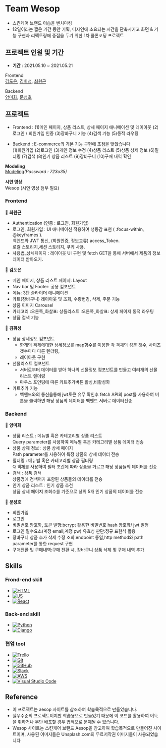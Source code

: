 # Team Wesop

- 스킨케어 브랜드 이솝을 벤치마킹
- 12일이라는 짧은 기간 동안 기획, 디자인에 소요되는 시간을 단축시키고 화면 & 기능 구현과 리팩토링에 중점을 두기 위한 1차 클론코딩 프로젝트

## 프로젝트 인원 및 기간

- **기간** : 2021.05.10 ~ 2021.05.21


Frontend  
[김도은](https://github.com/dosilv), [김휘성](https://github.com/Heessong), [최원근](https://github.com/choiwk) 

Backend  
[양미화](https://github.com/hwaya2828), [문성호](https://github.com/Room9)

## 프로젝트 

- Frontend 
: (1)메인 페이지, 상품 리스트, 상세 페이지 애니메이션 및 레이아웃 (2)로그인 / 회원가입 인증 (3)장바구니 기능 (4)검색 기능 (5)동적 라우팅

- Backend : E-commerce의 기본 기능 구현에 초점을 맞췄습니다
<br>(1)회원가입 (2)로그인 (3)개인 정보 수정 (4)상품 리스트 (5)상품 상제 정보 (6)필터링 (7)검색 (8)인기 상품 리스트 (9)장바구니 (10)구매 내역 확인  

**Modeling**   
[Modeling](https://aquerytool.com:443/aquerymain/index/?rurl=8afb35f3-b4f6-4dd1-aae2-b0497e086eeb)*(Password : 723o35)*

**시연 영상**    
Wesop (시연 영상 첨부 필요)

### Frontend 

🧼 **최원근**
- Authentication (인증 : 로그인, 회원가입)
- 로그인, 회원가입 :
UI 애니메이션 적용하여 생동감 표현 ( :focus-within, @keyframes ).  
백앤드와 JWT 통신, (회원인증, 정보교류) access_Token.  
로컬 스토리지,세션 스토리지, 쿠키 사용.  
- 사용법_상세페이지 : 레이아웃 UI 구현 및 fetch GET을 통해 서버에서 제품의 정보 데이터 받아오기.

  

🧴 **김도은**
  - 메인 페이지, 상품 리스트 페이지: Layout
  - Nav bar 및 Footer: 공용 컴포넌트
  - 메뉴: 3단 슬라이더 애니메이션
  - 카트(장바구니) 레이아웃 및 조회, 수량변경, 삭제, 주문 기능
  - 상품 이미지 Carousel
  - 카테고리 :오른쪽_화살표: 상품리스트 :오른쪽_화살표: 상세 페이지 동적 라우팅
  - 상품 검색 기능
  

🛀 **김휘성**

- 상품 상세정보 컴포넌트
  - 한개의 객체에대한 상세정보를 map함수를 이용한 각 객체의 성분 갯수, 사이즈 갯수마다 다른 렌더링, 
  - 레이아웃 구현
- 선물리스트 컴포넌트
  -  서버로부터 데이터를 받아 하나의 선물정보 컴포넌트를 만들고 여러개의 선물리스트 렌더링
  -  마우스 포인팅에 따른 카트추가버튼 활성,비활성화
- 카트추가 기능 
  - 백엔드와의 통신을통해 jwt토큰 유무 확인후 fetch API의 post를 사용하여 버튼을 클릭하면 해당 상품의 데이터를 백엔드 서버로 데이터전송

### Backend

🧴 **양미화**
  - 상품 리스트 : 메뉴별 혹은 카테고리별 상품 리스트
    <br>Query parameter를 사용하여 메뉴별 혹은 카테고리별 상품 데이터 전송
  - 상품 상제 정보 : 상품 상세 페이지
    <br>Path parameter를 사용하여 특정 상품의 상세 데이터 전송
  - 필터링 : 메뉴별 혹은 카테고리별 상품 필터링
    <br>Q 객체를 사용하여 필터 조건에 따라 상품을 거르고 해당 상품들의 데이터를 전송
  - 검색 : 상품 검색
    <br>상품명에 검색어가 포함된 상품들의 데이터를 전송
  - 인기 상품 리스트 : 인기 상품 추천
    <br>상품 상세 페이지 조회수를 기준으로 상위 5개 인기 상품의 데이터를 전송

🧼 **문성호**
  - 회원가입 
  - 로그인
  - 비밀번호 암호화, 토큰 발행:bcrypt 활용한 비밀번호 hash 암호화/ jwt 발행
  - 로그인 필수요소(계정 email,계정 pw) 유효성 판단:정규 표현식 활용
  - 장바구니 상품 추가 삭제 수정 조회:endpoint 통일,http method와 path parameter를 통한 request 구현
  - 구매전환 및 구매내역:구매 전환 시, 장바구니 상품 삭제 및 구매 내역 추가

## Skills

### Frond-end skill
<ul>
<li><a target="_blank" rel="noopener noreferrer" href="https://camo.githubusercontent.com/d63d473e728e20a286d22bb2226a7bf45a2b9ac6c72c59c0e61e9730bfe4168c/68747470733a2f2f696d672e736869656c64732e696f2f62616467652f48544d4c352d4533344632363f7374796c653d666f722d7468652d6261646765266c6f676f3d68746d6c35266c6f676f436f6c6f723d7768697465"><img src="https://camo.githubusercontent.com/d63d473e728e20a286d22bb2226a7bf45a2b9ac6c72c59c0e61e9730bfe4168c/68747470733a2f2f696d672e736869656c64732e696f2f62616467652f48544d4c352d4533344632363f7374796c653d666f722d7468652d6261646765266c6f676f3d68746d6c35266c6f676f436f6c6f723d7768697465" alt="HTML" data-canonical-src="https://img.shields.io/badge/HTML5-E34F26?style=for-the-badge&amp;logo=html5&amp;logoColor=white" style="max-width:100%;"></a></li>
<li><a target="_blank" rel="noopener noreferrer" href="https://camo.githubusercontent.com/9d07c04bdd98c662d5df9d4e1cc1de8446ffeaebca330feb161f1fb8e1188204/68747470733a2f2f696d672e736869656c64732e696f2f62616467652f4a6176615363726970742d4637444631453f7374796c653d666f722d7468652d6261646765266c6f676f3d6a617661736372697074266c6f676f436f6c6f723d626c61636b"><img src="https://camo.githubusercontent.com/9d07c04bdd98c662d5df9d4e1cc1de8446ffeaebca330feb161f1fb8e1188204/68747470733a2f2f696d672e736869656c64732e696f2f62616467652f4a6176615363726970742d4637444631453f7374796c653d666f722d7468652d6261646765266c6f676f3d6a617661736372697074266c6f676f436f6c6f723d626c61636b" alt="JS" data-canonical-src="https://img.shields.io/badge/JavaScript-F7DF1E?style=for-the-badge&amp;logo=javascript&amp;logoColor=black" style="max-width:100%;"></a></li>
<li><a target="_blank" rel="noopener noreferrer" href="https://camo.githubusercontent.com/268ac512e333b69600eb9773a8f80b7a251f4d6149642a50a551d4798183d621/68747470733a2f2f696d672e736869656c64732e696f2f62616467652f52656163742d3230323332413f7374796c653d666f722d7468652d6261646765266c6f676f3d7265616374266c6f676f436f6c6f723d363144414642"><img src="https://camo.githubusercontent.com/268ac512e333b69600eb9773a8f80b7a251f4d6149642a50a551d4798183d621/68747470733a2f2f696d672e736869656c64732e696f2f62616467652f52656163742d3230323332413f7374796c653d666f722d7468652d6261646765266c6f676f3d7265616374266c6f676f436f6c6f723d363144414642" alt="React" data-canonical-src="https://img.shields.io/badge/React-20232A?style=for-the-badge&amp;logo=react&amp;logoColor=61DAFB" style="max-width:100%;"></a></li></ul>

### Back-end skill

<ul><li><a target="_blank" rel="noopener noreferrer" href="https://camo.githubusercontent.com/27250b9f428b32314f8610e1a996939cc116da5f8c4d8a2f8ed37104275085b8/68747470733a2f2f696d672e736869656c64732e696f2f62616467652f507974686f6e2d3134333534433f7374796c653d666f722d7468652d6261646765266c6f676f3d707974686f6e266c6f676f436f6c6f723d7768697465"><img src="https://camo.githubusercontent.com/27250b9f428b32314f8610e1a996939cc116da5f8c4d8a2f8ed37104275085b8/68747470733a2f2f696d672e736869656c64732e696f2f62616467652f507974686f6e2d3134333534433f7374796c653d666f722d7468652d6261646765266c6f676f3d707974686f6e266c6f676f436f6c6f723d7768697465" alt="Python" data-canonical-src="https://img.shields.io/badge/Python-14354C?style=for-the-badge&amp;logo=python&amp;logoColor=white" style="max-width:100%;"></a></li>
<li><a target="_blank" rel="noopener noreferrer" href="https://camo.githubusercontent.com/4d74b36962a1b06aed5f035f2f95f131059b2b551c7e6d81630f7df7831b9f80/68747470733a2f2f696d672e736869656c64732e696f2f62616467652f446a616e676f2d3039324532303f7374796c653d666f722d7468652d6261646765266c6f676f3d646a616e676f266c6f676f436f6c6f723d7768697465"><img src="https://camo.githubusercontent.com/4d74b36962a1b06aed5f035f2f95f131059b2b551c7e6d81630f7df7831b9f80/68747470733a2f2f696d672e736869656c64732e696f2f62616467652f446a616e676f2d3039324532303f7374796c653d666f722d7468652d6261646765266c6f676f3d646a616e676f266c6f676f436f6c6f723d7768697465" alt="Django" data-canonical-src="https://img.shields.io/badge/Django-092E20?style=for-the-badge&amp;logo=django&amp;logoColor=white" style="max-width:100%;"></a></li>
</ul>

### 협업 tool

<ul>
<li>
<a target="_blank" rel="noopener noreferrer" href="https://camo.githubusercontent.com/7cbefa0a56a026d9fc03e4a6005ae5199f3eb08a6441e9030bfdc66b70dc500d/68747470733a2f2f696d672e736869656c64732e696f2f62616467652f5472656c6c6f2d2532333032364141372e7376673f267374796c653d666f722d7468652d6261646765266c6f676f3d5472656c6c6f266c6f676f436f6c6f723d7768697465"><img alt="Trello" src="https://camo.githubusercontent.com/7cbefa0a56a026d9fc03e4a6005ae5199f3eb08a6441e9030bfdc66b70dc500d/68747470733a2f2f696d672e736869656c64732e696f2f62616467652f5472656c6c6f2d2532333032364141372e7376673f267374796c653d666f722d7468652d6261646765266c6f676f3d5472656c6c6f266c6f676f436f6c6f723d7768697465" data-canonical-src="https://img.shields.io/badge/Trello-%23026AA7.svg?&amp;style=for-the-badge&amp;logo=Trello&amp;logoColor=white" style="max-width:100%;"></a>
</li>
<li>
<a target="_blank" rel="noopener noreferrer" href="https://camo.githubusercontent.com/60ced9d0b93df96cf8b0c2249a2f225fc851ecf9ec2db9200b7a27bd6b72c64a/68747470733a2f2f696d672e736869656c64732e696f2f62616467652f6769742d2532334630353033332e7376673f267374796c653d666f722d7468652d6261646765266c6f676f3d676974266c6f676f436f6c6f723d7768697465"><img alt="Git" src="https://camo.githubusercontent.com/60ced9d0b93df96cf8b0c2249a2f225fc851ecf9ec2db9200b7a27bd6b72c64a/68747470733a2f2f696d672e736869656c64732e696f2f62616467652f6769742d2532334630353033332e7376673f267374796c653d666f722d7468652d6261646765266c6f676f3d676974266c6f676f436f6c6f723d7768697465" data-canonical-src="https://img.shields.io/badge/git-%23F05033.svg?&amp;style=for-the-badge&amp;logo=git&amp;logoColor=white" style="max-width:100%;"></a>
</li>
<li>
<a target="_blank" rel="noopener noreferrer" href="https://camo.githubusercontent.com/484e674f91650af15c7b80cd40d2870109044c4e8e1418b81920e49fd24111b1/68747470733a2f2f696d672e736869656c64732e696f2f62616467652f6769746875622d2532333132313031312e7376673f267374796c653d666f722d7468652d6261646765266c6f676f3d676974687562266c6f676f436f6c6f723d7768697465"><img alt="GitHub" src="https://camo.githubusercontent.com/484e674f91650af15c7b80cd40d2870109044c4e8e1418b81920e49fd24111b1/68747470733a2f2f696d672e736869656c64732e696f2f62616467652f6769746875622d2532333132313031312e7376673f267374796c653d666f722d7468652d6261646765266c6f676f3d676974687562266c6f676f436f6c6f723d7768697465" data-canonical-src="https://img.shields.io/badge/github-%23121011.svg?&amp;style=for-the-badge&amp;logo=github&amp;logoColor=white" style="max-width:100%;"></a>
</li>
<li>
<a target="_blank" rel="noopener noreferrer" href="https://camo.githubusercontent.com/870d2945e15dde83583f64ea1f3f4471702e45bf30fa884412da74cb7731ae42/68747470733a2f2f696d672e736869656c64732e696f2f62616467652f536c61636b2d3441313534423f7374796c653d666f722d7468652d6261646765266c6f676f3d736c61636b266c6f676f436f6c6f723d7768697465"><img alt="Slack" src="https://camo.githubusercontent.com/870d2945e15dde83583f64ea1f3f4471702e45bf30fa884412da74cb7731ae42/68747470733a2f2f696d672e736869656c64732e696f2f62616467652f536c61636b2d3441313534423f7374796c653d666f722d7468652d6261646765266c6f676f3d736c61636b266c6f676f436f6c6f723d7768697465" data-canonical-src="https://img.shields.io/badge/Slack-4A154B?style=for-the-badge&amp;logo=slack&amp;logoColor=white" style="max-width:100%;"></a>
</li>
<li>
<a target="_blank" rel="noopener noreferrer" href="https://camo.githubusercontent.com/fe854fd55e4418bc89aed0f73b77bf17a81f4ffa1d396c3d41551ba50d91b04c/68747470733a2f2f696d672e736869656c64732e696f2f62616467652f4157532d2532334646393930302e7376673f267374796c653d666f722d7468652d6261646765266c6f676f3d616d617a6f6e2d617773266c6f676f436f6c6f723d7768697465"><img alt="AWS" src="https://camo.githubusercontent.com/fe854fd55e4418bc89aed0f73b77bf17a81f4ffa1d396c3d41551ba50d91b04c/68747470733a2f2f696d672e736869656c64732e696f2f62616467652f4157532d2532334646393930302e7376673f267374796c653d666f722d7468652d6261646765266c6f676f3d616d617a6f6e2d617773266c6f676f436f6c6f723d7768697465" data-canonical-src="https://img.shields.io/badge/AWS-%23FF9900.svg?&amp;style=for-the-badge&amp;logo=amazon-aws&amp;logoColor=white" style="max-width:100%;"></a>
</li>
<li>
<a target="_blank" rel="noopener noreferrer" href="https://camo.githubusercontent.com/ac51696a0973a2641e3cfbdaebd2bfb86be989856c12e3902a1ab25f4de4aac6/68747470733a2f2f696d672e736869656c64732e696f2f62616467652f56697375616c53747564696f436f64652d3030373864372e7376673f267374796c653d666f722d7468652d6261646765266c6f676f3d76697375616c2d73747564696f2d636f6465266c6f676f436f6c6f723d7768697465"><img alt="Visual Studio Code" src="https://camo.githubusercontent.com/ac51696a0973a2641e3cfbdaebd2bfb86be989856c12e3902a1ab25f4de4aac6/68747470733a2f2f696d672e736869656c64732e696f2f62616467652f56697375616c53747564696f436f64652d3030373864372e7376673f267374796c653d666f722d7468652d6261646765266c6f676f3d76697375616c2d73747564696f2d636f6465266c6f676f436f6c6f723d7768697465" data-canonical-src="https://img.shields.io/badge/VisualStudioCode-0078d7.svg?&amp;style=for-the-badge&amp;logo=visual-studio-code&amp;logoColor=white" style="max-width:100%;"></a>
</li>
</ul>


## Reference
- 이 프로젝트는 aesop 사이트를 참조하여 학습목적으로 만들었습니다.
- 실무수준의 프로젝트이지만 학습용으로 만들었기 때문에 이 코드를 활용하여 이득을 취하거나 무단 배포할 경우 법적으로 문제될 수 있습니다.
- Wesop 사이트는 스킨케어 브랜드 Aesop을 참고하여 학습목적으로 만들어진 사이트이며, 사용된 이미지들은 Unsplash.com의 무료저작권 이미지들이 사용되었습니다
